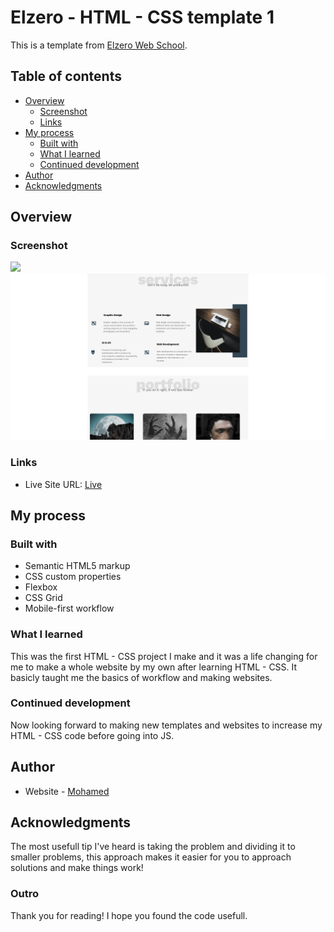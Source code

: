 # Elzero - HTML - CSS template 1

This is a template from [Elzero Web School](https://elzero.org/).

## Table of contents

- [Overview](#overview)
  - [Screenshot](#screenshot)
  - [Links](#links)
- [My process](#my-process)
  - [Built with](#built-with)
  - [What I learned](#what-i-learned)
  - [Continued development](#continued-development)
- [Author](#author)
- [Acknowledgments](#acknowledgments)

## Overview

### Screenshot

![](./screenshots/screenshot-1.png)
![](./screenshots/screenshot-2.png)

### Links

- Live Site URL: [Live](https://template1-by-mido.netlify.app)

## My process

### Built with

- Semantic HTML5 markup
- CSS custom properties
- Flexbox
- CSS Grid
- Mobile-first workflow

### What I learned

This was the first HTML - CSS project I make and it was a life changing for me to make a whole website by my own after learning HTML - CSS.
It basicly taught me the basics of workflow and making websites.

### Continued development

Now looking forward to making new templates and websites to increase my HTML - CSS code before going into JS.

## Author

- Website - [Mohamed](https://www.mohamed-dev.netlify.app)

## Acknowledgments

The most usefull tip I've heard is taking the problem and dividing it to smaller problems, this approach makes it easier for you to approach solutions and make things work!

### Outro

Thank you for reading! I hope you found the code usefull.
